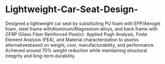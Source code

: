 # Lightweight-Car-Seat-Design-
Designed a lightweight car seat by substituting PU foam with EPP/Aerogel foam, steel frame withAluminum/Magnesium alloys, and back frame with GFRP (Glass Fiber Reinforced Plastic).
Applied Pugh Analysis, Finite Element Analysis (FEA), and Material characterization to assess alternativesbased on weight, cost, manufacturability, and performance.
Achieved around 70% weight reduction while maintaining structural integrity and long-term durability.
